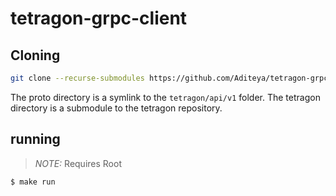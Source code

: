 # tetragon-grpc-client

## Cloning

```sh
git clone --recurse-submodules https://github.com/Aditeya/tetragon-grpc-client.git
```

The proto directory is a symlink to the `tetragon/api/v1` folder. The tetragon directory is a submodule to the tetragon repository.

## running 

> *NOTE:* Requires Root 

```sh 
$ make run
```
